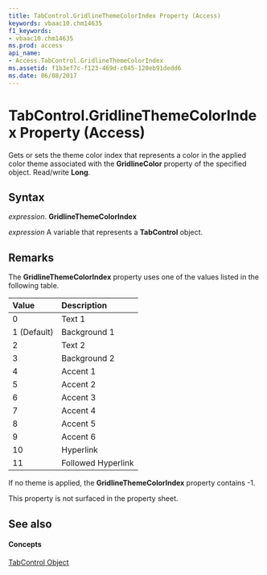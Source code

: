 ```yaml
---
title: TabControl.GridlineThemeColorIndex Property (Access)
keywords: vbaac10.chm14635
f1_keywords:
- vbaac10.chm14635
ms.prod: access
api_name:
- Access.TabControl.GridlineThemeColorIndex
ms.assetid: f1b3ef7c-f123-469d-c045-120eb91dedd6
ms.date: 06/08/2017
---
```



# TabControl.GridlineThemeColorIndex Property (Access)

Gets or sets the theme color index that represents a color in the applied color theme associated with the **GridlineColor** property of the specified object. Read/write **Long**.


## Syntax

 _expression_. **GridlineThemeColorIndex**

 _expression_ A variable that represents a **TabControl** object.


## Remarks

The **GridlineThemeColorIndex** property uses one of the values listed in the following table.



|**Value**|**Description**|
|:-----|:-----|
|0 |Text 1|
|1 (Default)|Background 1|
|2|Text 2|
|3|Background 2|
|4|Accent 1|
|5|Accent 2|
|6|Accent 3|
|7|Accent 4|
|8|Accent 5|
|9|Accent 6|
|10|Hyperlink|
|11|Followed Hyperlink|
If no theme is applied, the **GridlineThemeColorIndex** property contains -1.

This property is not surfaced in the property sheet.


## See also


#### Concepts


[TabControl Object](tabcontrol-object-access.md)

